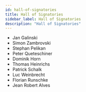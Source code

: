 ```yaml
---
id: hall-of-signatories
title: Hall of Signatories
sidebar_label: Hall of Signatories
description: "Hall of Signatories"
---
```


- Jan Galinski 
- Simon Zambrovski 
- Stephan Pelikan 
- Peter Queteschiner 
- Dominik Horn 
- Thomas Heinrichs
- Patrick Schalk
- Luc Weinbrecht
- Florian Runschke
- Jean Robert Alves
